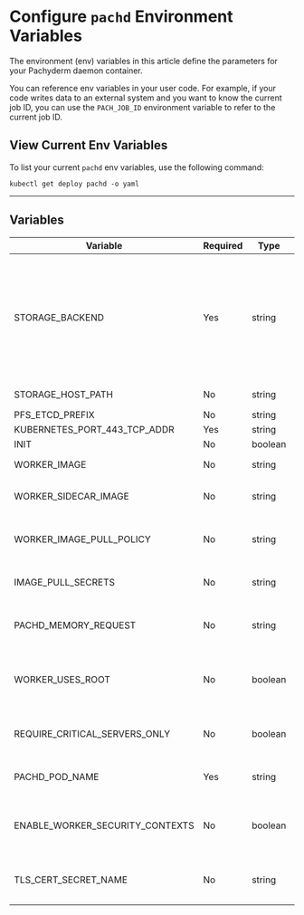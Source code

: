 # Configure `pachd` Environment Variables

The environment (env) variables in this article define the parameters for your Pachyderm daemon container. 

You can reference env variables in your user code. For example, if your code writes data to an external system and you want to know the current job ID, you can use the `PACH_JOB_ID` environment variable to refer to the current job ID.

## View Current Env Variables

To list your current `pachd` env variables, use the following command: 

```shell
kubectl get deploy pachd -o yaml
```

---

## Variables

| Variable | Required | Type | Default Value | Description |
|---|---|---|---|---|
| STORAGE_BACKEND | Yes | string |  | The backend storage solution; This is set automatically if deployTarget is `GOOGLE`, `AMAZON`, `MICROSOFT`, or `LOCAL`. |
| STORAGE_HOST_PATH | No | string |  | The storage host's path.  |
| PFS_ETCD_PREFIX | No | string | pachyderm_pfs |  |
| KUBERNETES_PORT_443_TCP_ADDR | Yes | string |  |  |
| INIT | No | boolean | FALSE |  |
| WORKER_IMAGE | No | string |  | The worker's image. |
| WORKER_SIDECAR_IMAGE | No | string |  | The worker sidecar's image. |
| WORKER_IMAGE_PULL_POLICY | No | string |  | The pull policy for the worker's image. |
| IMAGE_PULL_SECRETS | No | string |  | The pull secrets for the image. |
| PACHD_MEMORY_REQUEST | No | string | 1T | The amount of memory requested for pachd. |
| WORKER_USES_ROOT | No | boolean | FALSE | The option to allow the worker to use root privileges. |
| REQUIRE_CRITICAL_SERVERS_ONLY | No | boolean | FALSE | The option to only require critical servers. |
| PACHD_POD_NAME | Yes | string |  | The name of the pachd pod.  |
| ENABLE_WORKER_SECURITY_CONTEXTS | No | boolean | TRUE | The option to enable security contexts for workers. |
| TLS_CERT_SECRET_NAME | No | string |  | The secret name for a TLS certification. |